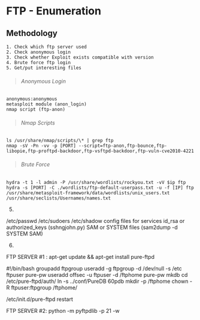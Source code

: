 # FTP - Enumeration
## Methodology

```
1. Check which ftp server used
2. Check anonymous login
3. Check whether Exploit exists compatible with version
4. Brute force ftp login
5. Get/put interesting files
```

> ###### Anonymous Login
```
anonymous:anonymous
metasploit module (anon_login)
nmap script (ftp-anon)
```
> ###### Nmap Scripts
```
ls /usr/share/nmap/scripts/\* | grep ftp 
nmap -sV -Pn -vv -p [PORT] --script=ftp-anon,ftp-bounce,ftp-libopie,ftp-proftpd-backdoor,ftp-vsftpd-backdoor,ftp-vuln-cve2010-4221
```

> ###### Brute Force
```
hydra -t 1 -l admin -P /usr/share/wordlists/rockyou.txt -vV $ip ftp
hydra -s [PORT] -C ./wordlists/ftp-default-userpass.txt -u -f [IP] ftp
/usr/share/metasploit-framework/data/wordlists/unix_users.txt
/usr/share/seclists/Usernames/names.txt

```


5.
/etc/passwd
/etc/sudoers
/etc/shadow
config files for services
id_rsa or authorized_keys (sshngjohn.py)
SAM or SYSTEM files (sam2dump -d SYSTEM SAM)


6.
FTP SERVER #1 :
apt-get update && apt-get install pure-ftpd

#!/bin/bash
groupadd ftpgroup
useradd -g ftpgroup -d /dev/null -s /etc ftpuser
pure-pw useradd offsec -u ftpuser -d /ftphome
pure-pw mkdb
cd /etc/pure-ftpd/auth/
ln -s ../conf/PureDB 60pdb
mkdir -p /ftphome
chown -R ftpuser:ftpgroup /ftphome/

/etc/init.d/pure-ftpd restart

FTP SERVER #2:
python -m pyftpdlib -p 21 -w
